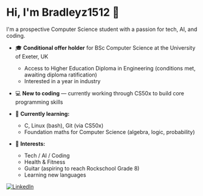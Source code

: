# Hi, I'm Bradleyz1512 👋

I'm a prospective Computer Science student with a passion for tech, AI, and coding.

- 🎓 **Conditional offer holder** for BSc Computer Science at the University of Exeter, UK  
  - Access to Higher Education Diploma in Engineering (conditions met, awaiting diploma ratification)  
  - Interested in a year in industry

- 💻 **New to coding** — currently working through CS50x to build core programming skills

- 🌱 **Currently learning:**  
  - C, Linux (bash), Git (via CS50x)  
  - Foundation maths for Computer Science (algebra, logic, probability)

- 🧠 **Interests:**  
  - Tech / AI / Coding  
  - Health & Fitness  
  - Guitar (aspiring to reach Rockschool Grade 8)  
  - Learning new languages

[![LinkedIn](https://img.shields.io/badge/LinkedIn-bradley--zanker-blue?logo=linkedin&logoColor=white&style=flat-square)](https://www.linkedin.com/in/bradley-zanker-9865b0368/)

